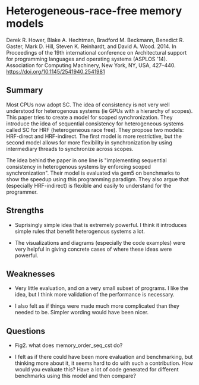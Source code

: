 # Heterogeneous-race-free memory models
Derek R. Hower, Blake A. Hechtman, Bradford M. Beckmann, Benedict R. Gaster, Mark D. Hill, Steven K. Reinhardt, and David A. Wood. 2014. 
In Proceedings of the 19th international conference on Architectural support for programming languages and operating systems (ASPLOS '14). Association for Computing Machinery, New York, NY, USA, 427–440. https://doi.org/10.1145/2541940.2541981

## Summary

Most CPUs now adopt SC. The idea of consistency is not very well understood for heterogenous systems (ie GPUs with a hierarchy of scopes). This paper tries to create a model for scoped synchronization. They introduce the idea of sequential consistency for heterogeneous systems called SC for HRF (heterogeneous race free). They propose two models: HRF-direct and HRF-indirect. The first model is more restrictive, but the second model allows for more flexibility in synchronization by using intermediary threads to synchronize across scopes.

The idea behind the paper in one line is "implementing sequential consistency in heterogenous systems by enforcing scoped synchronization". Their model is evaluated via gem5 on benchmarks to show the speedup using this programming paradigm. They also argue that (especially HRF-indirect) is flexible and easily to understand for the programmer.

## Strengths

- Suprisingly simple idea that is extremely powerful. I think it introduces simple rules that benefit heterogenous systems a lot.

- The visualizations and diagrams (especially the code examples) were very helpful in giving concrete cases of where these ideas were powerful.

## Weaknesses

- Very little evaluation, and on a very small subset of programs. I like the idea, but I think more validation of the performance is necessary.

- I also felt as if things were made much more complicated than they needed to be. Simpler wording would have been nicer.

## Questions

- Fig2. what does memory_order_seq_cst do?

- I felt as if there could have been more evaluation and benchmarking, but thinking more about it, it seems hard to do with such a contribution. How would you evaluate this? Have a lot of code generated for different benchmarks using this model and then compare?


